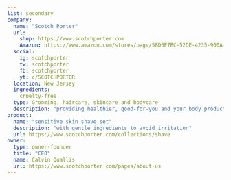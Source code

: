```yaml
---
list: secondary
company:
  name: "Scotch Porter"
  url:
    shop: https://www.scotchporter.com
    Amazon: https://www.amazon.com/stores/page/58D6F7BC-52DE-4235-900A-38E043734F17?store_ref=SPONSORED_SEARCH_AC2KBLEBO4FGNKI&store_ref=SPONSORED_SEARCH_AC2KBLEBO4FGNKI&pf_rd_m=ATVPDKIKX0DER&pf_rd_p=3ff6092e-8451-438b-8278-7e94064b4d42&pf_rd_s=desktop-sx-top-slot&pf_rd_t=301&pf_rd_i=scotch+porter&hsa_cr_id=5034958650801&lp_slot=auto-sparkle-hsa-tetris&lp_asins=B01CPSJAHS,B01DAZVG8Q,B06XWPDFL6&lp_mat_key=scotch%20porter&lp_query=scotch%20porter&sb-ci-n=headline&sb-ci-v=Grooming%20products%20for%20men%20who%20give%20a%20damn.
  social:
    ig: scotchporter
    tw: scotchporter
    fb: scotchporter
    yt: c/SCOTCHPORTER
  location: New Jersey
  ingredients:
    cruelty-free
  type: Grooming, haircare, skincare and bodycare
  description: "providing healthier, good-for-you and your body products"
product:
  name: "sensitive skin shave set"
  description: "with gentle ingredients to avoid irritation"
  url: https://www.scotchporter.com/collections/shave
owner:
  type: owner-founder
  title: "CEO"
  name: Calvin Quallis
  url: https://www.scotchporter.com/pages/about-us
---
```

